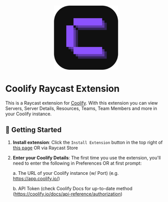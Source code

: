 <p align="center">
    <img src="./assets/coolify.png" width="200" height="200" />
</p>

# Coolify Raycast Extension

This is a Raycast extension for [Coolify](https://coolify.io/). With this extension you can view Servers, Server Details, Resources, Teams, Team Members and more in your Coolify instance.

## 🚀 Getting Started

1. **Install extension**: Click the `Install Extension` button in the top right of [this page](https://www.raycast.com/xmok/coolify) OR via Raycast Store

2. **Enter your Coolify Details**: The first time you use the extension, you'll need to enter the following in Preferences OR at first prompt:

    a. The URL of your Coolify instance (w/ Port) (e.g. https://app.coolify.io/)

    b. API Token (check Coolify Docs for up-to-date method (https://coolify.io/docs/api-reference/authorization)
